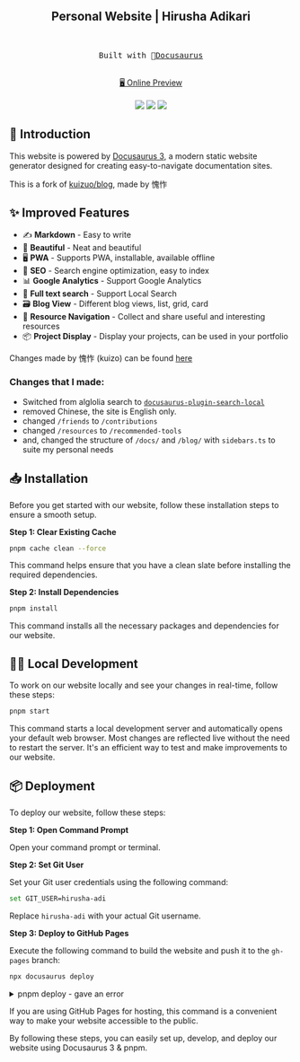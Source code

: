 <h2 align="center">
Personal Website | Hirusha Adikari
</h2><br>

<pre align="center">
 Built with 🦖<a href="https://docusaurus.io/">Docusaurus</a> 
</pre>

<p align="center">
<br>
<a href="https://hirusha.xyz">🖥 Online Preview</a>
<br><br> 
<a href="https://vercel.com/new/clone?repository-url=https://github.com/hirusha-adi/hirusha/tree/main&project-name=blog&repo-name=blog" rel="nofollow"><img src="https://vercel.com/button"></a>
<a href="https://app.netlify.com/start/deploy?repository=https://github.com/hirusha-adi/hirusha" rel="nofollow"><img src="https://www.netlify.com/img/deploy/button.svg"></a>
<a href="https://stackblitz.com/github/hirusha-adi/hirusha" rel="nofollow"><img src="https://developer.stackblitz.com/img/open_in_stackblitz.svg"></a>
</p>

## 👋 Introduction

This website is powered by [Docusaurus 3](https://docusaurus.io/), a modern static website generator designed for creating easy-to-navigate documentation sites.

This is a fork of [kuizuo/blog](https://github.com/kuizuo/blog), made by 愧怍

## ✨ Improved Features

- ✍️ **Markdown** - Easy to write
- 🎨 **Beautiful** - Neat and beautiful
- 🖥️ **PWA** - Supports PWA, installable, available offline
- 💯 **SEO** - Search engine optimization, easy to index
- 📊 **Google Analytics** - Support Google Analytics
- 🔎 **Full text search** - Support Local Search
- 🗃️ **Blog View** - Different blog views, list, grid, card
- 🌈 **Resource Navigation** - Collect and share useful and interesting resources
- 📦 **Project Display** - Display your projects, can be used in your portfolio

Changes made by 愧怍 (kuizo) can be found [here](https://kuizuo.cn/docs/docusaurus-guides)

### Changes that I made:

- Switched from alglolia search to [`docusaurus-plugin-search-local`](https://github.com/gabrielcsapo/docusaurus-plugin-search-local)
- removed Chinese, the site is English only.
- changed `/friends` to `/contributions`
- changed `/resources` to `/recommended-tools`
- and, changed the structure of `/docs/` and `/blog/` with `sidebars.ts` to suite my personal needs

## 📥 Installation

Before you get started with our website, follow these installation steps to ensure a smooth setup.

**Step 1: Clear Existing Cache**

```bash
pnpm cache clean --force
```

This command helps ensure that you have a clean slate before installing the required dependencies.

**Step 2: Install Dependencies**

```bash
pnpm install
```

This command installs all the necessary packages and dependencies for our website.

## 👩‍💻 Local Development

To work on our website locally and see your changes in real-time, follow these steps:

```bash
pnpm start
```

This command starts a local development server and automatically opens your default web browser. Most changes are reflected live without the need to restart the server. It's an efficient way to test and make improvements to our website.

## 📦 Deployment

To deploy our website, follow these steps:

**Step 1: Open Command Prompt**

Open your command prompt or terminal.

**Step 2: Set Git User**

Set your Git user credentials using the following command:

```bash
set GIT_USER=hirusha-adi
```

Replace `hirusha-adi` with your actual Git username.

**Step 3: Deploy to GitHub Pages**

Execute the following command to build the website and push it to the `gh-pages` branch:

```bash
npx docusaurus deploy
```

<details>
<summary>pnpm deploy - gave an error</summary>

```bash
>pnpm deploy
 ERR_PNPM_CANNOT_DEPLOY  A deploy is only possible from inside a workspace
```

</details>

If you are using GitHub Pages for hosting, this command is a convenient way to make your website accessible to the public.

By following these steps, you can easily set up, develop, and deploy our website using Docusaurus 3 & pnpm.
